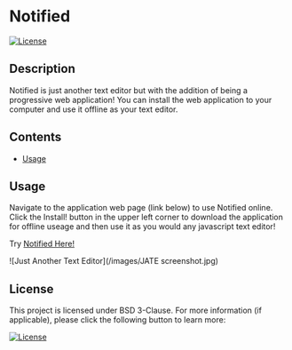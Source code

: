 # Notified

  [![License](https://img.shields.io/badge/License-BSD_3--Clause-blue.svg)](https://opensource.org/licenses/BSD-3-Clause)

  ## Description

  Notified is just another text editor but with the addition of being a progressive web application! You can install the web application to your computer and use it offline as your text editor.

  ## Contents
  
  - [Usage](#usage)

  ## Usage

  Navigate to the application web page (link below) to use Notified online. Click the Install! button in the upper left corner to download the application for offline useage and then use it as you would any javascript text editor!
  
  Try [Notified Here!](https://notified.herokuapp.com/)

  ![Just Another Text Editor](/images/JATE screenshot.jpg)

  ## License

  This project is licensed under BSD 3-Clause. For more information (if applicable), please click the following button to learn more:

  [![License](https://img.shields.io/badge/License-BSD_3--Clause-blue.svg)](https://opensource.org/licenses/BSD-3-Clause)
